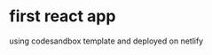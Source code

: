 # first react app

using codesandbox template and deployed on netlify <br>
<a href="https://first-react-zoe.netlify.app" target=_blank>
